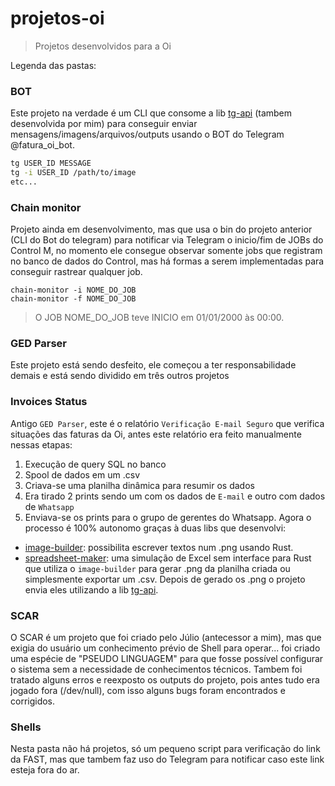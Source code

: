 # projetos-oi
> Projetos desenvolvidos para a Oi

Legenda das pastas:
### BOT
Este projeto na verdade é um CLI que consome a lib [tg-api](https://crates.io/crates/tg-api) (tambem desenvolvida por mim) para conseguir enviar mensagens/imagens/arquivos/outputs usando o BOT do Telegram @fatura_oi_bot.
```bash
tg USER_ID MESSAGE
tg -i USER_ID /path/to/image
etc...
```

### Chain monitor
Projeto ainda em desenvolvimento, mas que usa o bin do projeto anterior (CLI do Bot do telegram) para notificar via Telegram o inicio/fim de JOBs do Control M, no momento ele consegue observar somente jobs que registram no banco de dados do Control, mas há formas a serem implementadas para conseguir rastrear qualquer job.
```
chain-monitor -i NOME_DO_JOB
chain-monitor -f NOME_DO_JOB
```
> O JOB NOME_DO_JOB teve INICIO em 01/01/2000 às 00:00.

### GED Parser
Este projeto está sendo desfeito, ele começou a ter responsabilidade demais e está sendo dividido em três outros projetos

### Invoices Status
Antigo `GED Parser`, este é o relatório `Verificação E-mail Seguro` que verifica situações das faturas da Oi, antes este relatório era feito manualmente nessas etapas:
1. Execução de query SQL no banco
2. Spool de dados em um .csv
3. Criava-se uma planilha dinâmica para resumir os dados
4. Era tirado 2 prints sendo um com os dados de `E-mail` e outro com dados de `Whatsapp`
5. Enviava-se os prints para o grupo de gerentes do Whatsapp.
Agora o processo é 100% autonomo graças à duas libs que desenvolvi:
- [image-builder](https://crates.io/crates/image-builder): possibilita escrever textos num .png usando Rust.
- [spreadsheet-maker](https://crates.io/crates/spreadsheet-maker): uma simulação de Excel sem interface para Rust que utiliza o `image-builder` para gerar .png da planilha criada ou simplesmente exportar um .csv.
Depois de gerado os .png o projeto envia eles utilizando a lib [tg-api](https://crates.io/crates/tg-api).

### SCAR
O SCAR é um projeto que foi criado pelo Júlio (antecessor a mim), mas que exigia do usuário um conhecimento prévio de Shell para operar... foi criado uma espécie de "PSEUDO LINGUAGEM" para que fosse possível configurar o sistema sem a necessidade de conhecimentos técnicos. Tambem foi tratado alguns erros e reexposto os outputs do projeto, pois antes tudo era jogado fora (/dev/null), com isso alguns bugs foram encontrados e corrigidos.

### Shells
Nesta pasta não há projetos, só um pequeno script para verificação do link da FAST, mas que tambem faz uso do Telegram para notificar caso este link esteja fora do ar.
